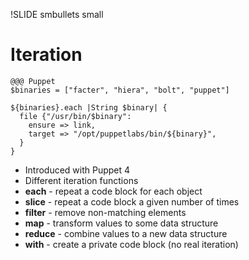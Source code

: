 !SLIDE smbullets small
# Iteration

    @@@ Puppet
    $binaries = ["facter", "hiera", "bolt", "puppet"]

    ${binaries}.each |String $binary| {
      file {"/usr/bin/$binary":
        ensure => link,
        target => "/opt/puppetlabs/bin/${binary}",
      }
    }

* Introduced with Puppet 4
* Different iteration functions 
 * **each** - repeat a code block for each object
 * **slice** - repeat a code block a given number of times
 * **filter** - remove non-matching elements
 * **map** - transform values to some data structure
 * **reduce** - combine values to a new data structure
 * **with** - create a private code block (no real iteration)
